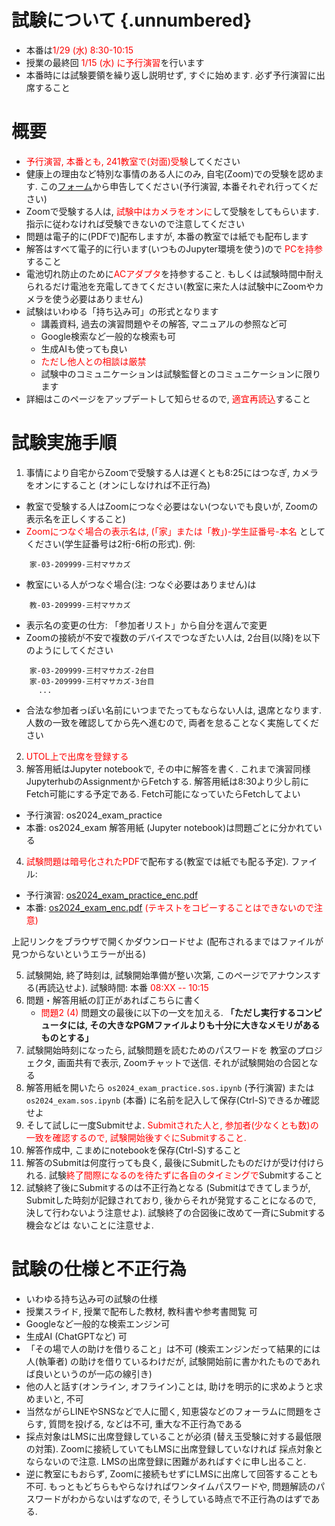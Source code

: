 <link rel="stylesheet" href="../scripts/style.css">

# 試験について {.unnumbered}

* 本番は<font color="red">1/29 (水) 8:30-10:15</font>
* 授業の最終回 <font color="red">1/15 (水) に予行演習</font>を行います
* 本番時には試験要領を繰り返し説明せず, すぐに始めます. 必ず予行演習に出席すること

# 概要

* <font color="red">予行演習, 本番とも, 241教室で(対面)受験</font>してください
* 健康上の理由など特別な事情のある人にのみ, 自宅(Zoom)での受験を認めます. この[フォーム](https://forms.gle/2cNpXVCwQEuVyPK16)から申告してください(予行演習, 本番それぞれ行ってください)
* Zoomで受験する人は, <font color="red">試験中はカメラをオンに</font>して受験をしてもらいます. 指示に従わなければ受験できないので注意してください
* 問題は電子的に(PDFで)配布しますが, 本番の教室では紙でも配布します
* 解答はすべて電子的に行います(いつものJupyter環境を使う)ので <font color="red">PCを持参</font>すること
* 電池切れ防止のために<font color="red">ACアダプタ</font>を持参すること. もしくは試験時間中耐えられるだけ電池を充電してきてください(教室に来た人は試験中にZoomやカメラを使う必要はありません)
* 試験はいわゆる「持ち込み可」の形式となります
  * 講義資料, 過去の演習問題やその解答, マニュアルの参照など可
  * Google検索など一般的な検索も可
  * 生成AIも使っても良い
  * <font color="red">ただし他人との相談は厳禁</font>
  * 試験中のコミュニケーションは試験監督とのコミュニケーションに限ります
* 詳細はこのページをアップデートして知らせるので, <font color="red">適宜再読込</font>すること 

# 試験実施手順

1. 事情により自宅からZoomで受験する人は遅くとも8:25にはつなぎ, カメラをオンにすること (オンにしなければ不正行為)
  * 教室で受験する人はZoomにつなぐ必要はない(つないでも良いが, Zoomの表示名を正しくすること)
  * <font color="red">Zoomにつなぐ場合の表示名は, (「家」または「教」)-学生証番号-本名</font> としてください(学生証番号は2桁-6桁の形式). 例:
```
    家-03-209999-三村マサカズ
```
  * 教室にいる人がつなぐ場合(注: つなぐ必要はありません)は
```
    教-03-209999-三村マサカズ
```
  * 表示名の変更の仕方: 「参加者リスト」から自分を選んで変更
  * Zoomの接続が不安で複数のデバイスでつなぎたい人は, 2台目(以降)を以下のようにしてください
```
    家-03-209999-三村マサカズ-2台目
    家-03-209999-三村マサカズ-3台目
      ...
```
  * 合法な参加者っぽい名前にいつまでたってもならない人は, 退席となります. 人数の一致を確認してから先へ進むので, 両者を怠ることなく実施してください
2. <font color="red">UTOL上で出席を登録する</font>
1. 解答用紙はJupyter notebookで, その中に解答を書く. これまで演習同様JupyterhubのAssignmentからFetchする. 解答用紙は8:30より少し前にFetch可能にする予定である. Fetch可能になっていたらFetchしてよい
* 予行演習: os2024_exam_practice
* 本番: os2024_exam
解答用紙 (Jupyter notebook)は問題ごとに分かれている
4. <font color="red">試験問題は暗号化されたPDF</font>で配布する(教室では紙でも配る予定). ファイル:
  * 予行演習: [os2024_exam_practice_enc.pdf](os2024_exam_practice_enc.pdf)
  * 本番: [os2024_exam_enc.pdf](os2024_exam_enc.pdf) <font color="red">(テキストをコピーすることはできないので注意)</font>

上記リンクをブラウザで開くかダウンロードせよ (配布されるまではファイルが見つからないというエラーが出る)

5. 試験開始, 終了時刻は, 試験開始準備が整い次第, このページでアナウンスする(再読込せよ).
        試験時間: 本番 <font color="red">08:XX -- 10:15</font>
1. 問題・解答用紙の訂正があればこちらに書く
   - <font color="red">問題2 (4)</font> 問題文の最後に以下の一文を加える. <b>「ただし実行するコンピュータには, その大きなPGMファイルよりも十分に大きなメモリがあるものとする」</b>
1. 試験開始時刻になったら, 試験問題を読むためのパスワードを 教室のプロジェクタ, 画面共有で表示, Zoomチャットで送信. それが試験開始の合図となる
1. 解答用紙を開いたら `os2024_exam_practice.sos.ipynb` (予行演習) または `os2024_exam.sos.ipynb` (本番) に名前を記入して保存(Ctrl-S)できるか確認せよ
1. そして試しに一度Submitせよ. <font color="red">Submitされた人と, 参加者(少なくとも数)の一致を確認するので, 試験開始後すぐにSubmitすること.</font>
1. 解答作成中, こまめにnotebookを保存(Ctrl-S)すること
1. 解答のSubmitは何度行っても良く, 最後にSubmitしたものだけが受け付けられる. 試験<font color="red">終了間際になるのを待たずに各自のタイミングで</font>Submitすること
1. 試験終了後にSubmitするのは不正行為となる (Submitはできてしまうが, Submitした時刻が記録されており, 後からそれが発覚することになるので, 決して行わないよう注意せよ). 試験終了の合図後に改めて一斉にSubmitする機会などは ないことに注意せよ.

# 試験の仕様と不正行為

* いわゆる持ち込み可の試験の仕様
* 授業スライド, 授業で配布した教材, 教科書や参考書閲覧 可
* Googleなど一般的な検索エンジン可
* 生成AI (ChatGPTなど) 可
* 「その場で人の助けを借りること」は不可 (検索エンジンだって結果的には人(執筆者) の助けを借りているわけだが, 試験開始前に書かれたものであれば良いというのが一応の線引き)
* 他の人と話す(オンライン, オフライン)ことは, 助けを明示的に求めようと求めまいと, 不可
* 当然ながらLINEやSNSなどで人に聞く, 知恵袋などのフォーラムに問題をさらす, 質問を投げる, などは不可, 重大な不正行為である
* 採点対象はLMSに出席登録していることが必須 (替え玉受験に対する最低限の対策). Zoomに接続していてもLMSに出席登録していなければ 採点対象とならないので注意. LMSの出席登録に困難があればすぐに申し出ること.
* 逆に教室にもおらず, Zoomに接続もせずにLMSに出席して回答することも 不可. もっともどちらもやらなければワンタイムパスワードや, 問題解読のパスワードがわからないはずなので, そうしている時点で不正行為のはずである.
